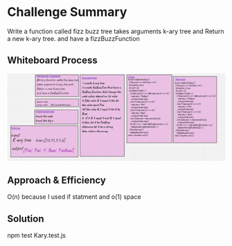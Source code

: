 # Challenge Summary


Write a function called fizz buzz tree
takes arguments k-ary tree and Return a new k-ary tree.
and have a fizzBuzzFunction


## Whiteboard Process

![FizzBuzz](../../linked-list/images/tree-fizz-buzz.png)


## Approach & Efficiency

O(n) because I used if statment and o(1) space

## Solution

npm test Kary.test.js
